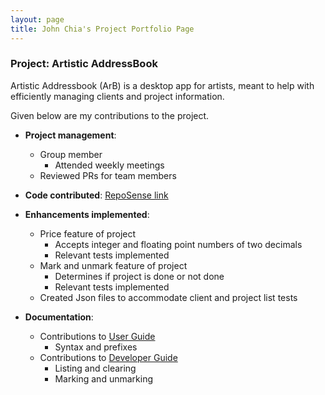 ```yaml
---
layout: page
title: John Chia's Project Portfolio Page
---
```


### Project: Artistic AddressBook

Artistic Addressbook (ArB) is a desktop app for artists, meant to help with efficiently managing clients and project information.

Given below are my contributions to the project.

* **Project management**:
  * Group member
    * Attended weekly meetings
  * Reviewed PRs for team members

* **Code contributed**: [RepoSense link](https://nus-cs2103-ay2223s2.github.io/tp-dashboard/?search=johnchiahk&breakdown=true&sort=groupTitle%20dsc&sortWithin=title&since=2023-02-17&timeframe=commit&mergegroup=&groupSelect=groupByRepos&checkedFileTypes=docs~functional-code~test-code~other)

* **Enhancements implemented**:
  * Price feature of project
    * Accepts integer and floating point numbers of two decimals 
    * Relevant tests implemented
  * Mark and unmark feature of project
    * Determines if project is done or not done
    * Relevant tests implemented
  * Created Json files to accommodate client and project list tests

* **Documentation**:
  * Contributions to [User Guide](https://ay2223s2-cs2103t-t14-1.github.io/tp/UserGuide.html)
    * Syntax and prefixes
  * Contributions to [Developer Guide](https://ay2223s2-cs2103t-t14-1.github.io/tp/DeveloperGuide.html)
    * Listing and clearing
    * Marking and unmarking
